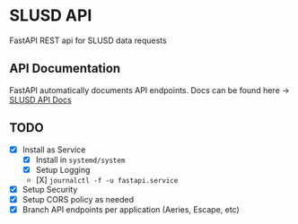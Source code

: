 # SLUSD API

FastAPI REST api for SLUSD data requests

## API Documentation

FastAPI automatically documents API endpoints. Docs can be found here -> [SLUSD API Docs](http://10.100.4.98:8000/docs)

## TODO
- [X] Install as Service
    - [X] Install in `systemd/system`
    - [X] Setup Logging
    -    [X] `journalctl -f -u fastapi.service`
- [X] Setup Security
- [X] Setup CORS policy as needed
- [X] Branch API endpoints per application (Aeries, Escape, etc)
